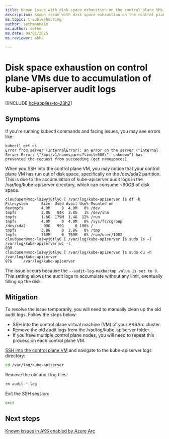 ```yaml
---
title: Known issue with disk space exhaustion on the control plane VMs due to accumulation of kube-apiserver audit logs
description: Known issue with disk space exhaustion on the control plane VMs due to accumulation of kube-apiserver audit logs
ms.topic: troubleshooting
author: sethmanheim
ms.author: sethm
ms.date: 04/01/2025
ms.reviewer: abha

---
```


# Disk space exhaustion on control plane VMs due to accumulation of kube-apiserver audit logs

[!INCLUDE [hci-applies-to-23h2](includes/hci-applies-to-23h2.md)]

## Symptoms

If you're running kubectl commands and facing issues, you may see errors like:

```output
kubectl get ns
Error from server (InternalError): an error on the server ("Internal Server Error: \"/api/v1/namespaces?limit=500\": unknown") has prevented the request from succeeding (get namespaces)
```

When you SSH into the control plane VM, you may notice that your control plane VM has run out of disk space, specifically on the /dev/sda2 partition. This is due to the accumulation of kube-apiserver audit logs in the /var/log/kube-apiserver directory, which can consume ~90GB of disk space.

```
clouduser@moc-laiwyj6tly6 [ /var/log/kube-apiserver ]$ df -h
Filesystem      Size  Used Avail Use% Mounted on
devtmpfs        4.0M     0  4.0M   0% /dev
tmpfs           3.8G   84K  3.8G   1% /dev/shm
tmpfs           1.6G  179M  1.4G  12% /run
tmpfs           4.0M     0  4.0M   0% /sys/fs/cgroup
/dev/sda2        99G   99G     0 100% /
tmpfs           3.8G     0  3.8G   0% /tmp
tmpfs           769M     0  769M   0% /run/user/1002
clouduser@moc-laiwyj6tly6 [ /var/log/kube-apiserver ]$ sudo ls -l /var/log/kube-apiserver|wc -l
890
clouduser@moc-laiwyj6tly6 [ /var/log/kube-apiserver ]$ sudo du -h /var/log/kube-apiserver
87G     /var/log/kube-apiserver
```

The issue occurs because the `--audit-log-maxbackup value is set to 0`. This setting allows the audit logs to accumulate without any limit, eventually filling up the disk. 

## Mitigation

To resolve the issue temporarily, you will need to manually clean up the old audit logs. Follow the steps below:

- SSH into the control plane virtual machine (VM) of your AKSArc cluster.
- Remove the old audit logs from the /var/log/kube-apiserver folder.
- If you have multiple control plane nodes, you will need to repeat this process on each control plane VM.

[SSH into the control plane VM]() and navigate to the kube-apiserver logs directory:

```bash
cd /var/log/kube-apiserver
```

Remove the old audit log files:

```bash
rm audit-*.log
```

Exit the SSH session:

```bash
exit
```

## Next steps

[Known issues in AKS enabled by Azure Arc](aks-known-issues.md)
